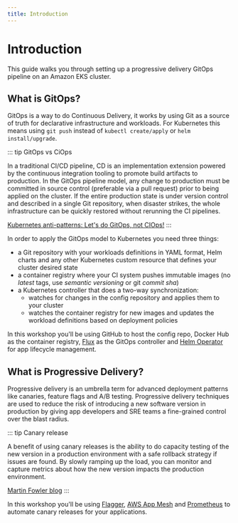 ```yaml
---
title: Introduction
---
```


# Introduction

This guide walks you through setting up a progressive delivery GitOps pipeline on an Amazon EKS cluster.

## What is GitOps?

GitOps is a way to do Continuous Delivery, it works by using Git as a source of truth for
declarative infrastructure and workloads. For Kubernetes this means using `git push` instead
of `kubectl create/apply` or `helm install/upgrade`.

::: tip GitOps vs CiOps

In a traditional CI/CD pipeline, CD is an implementation extension powered by the continuous integration tooling
to promote build artifacts to production. In the GitOps pipeline model, any change to production must be committed
in source control (preferable via a pull request) prior to being applied on the cluster.
If the entire production state is under version control and described in a single Git repository,
when disaster strikes, the whole infrastructure can be quickly restored without rerunning the CI pipelines.

[Kubernetes anti-patterns: Let's do GitOps, not CIOps!](https://www.weave.works/blog/kubernetes-anti-patterns-let-s-do-gitops-not-ciops)
:::

In order to apply the GitOps model to Kubernetes you need three things:

* a Git repository with your workloads definitions in YAML format,
Helm charts and any other Kubernetes custom resource that defines your cluster desired state
* a container registry where your CI system pushes immutable images
(no *latest* tags, use *semantic versioning* or git *commit sha*)
* a Kubernetes controller that does a two-way synchronization:
    * watches for changes in the config repository and applies them to your cluster
    * watches the container registry for new images and  updates the workload
        definitions based on deployment policies

In this workshop you'll be using GitHub to host the config repo, Docker Hub as the container registry,
[Flux](https://github.com/fluxcd/flux) as the GitOps controller and
[Helm Operator](https://github.com/fluxcd/helm-operator) for app lifecycle management.

## What is Progressive Delivery?

Progressive delivery is an umbrella term for advanced deployment patterns like canaries, feature flags and A/B testing.
Progressive delivery techniques are used to reduce the risk of introducing a new software version in production
by giving app developers and SRE teams a fine-grained control over the blast radius.

::: tip Canary release

A benefit of using canary releases is the ability to do capacity testing of the new version in a production environment
with a safe rollback strategy if issues are found. By slowly ramping up the load, you can monitor and capture metrics
about how the new version impacts the production environment.

[Martin Fowler blog](https://martinfowler.com/bliki/CanaryRelease.html)
:::

In this workshop you'll be using
[Flagger](https://github.com/weaveworks/flagger),
[AWS App Mesh](https://aws.amazon.com/app-mesh/) and
[Prometheus](https://github.com/prometheus)
to automate canary releases for your applications.
